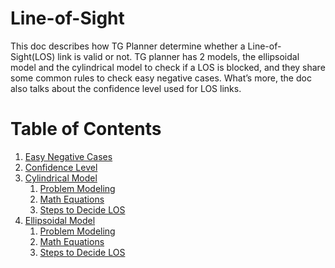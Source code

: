 # Line-of-Sight

This doc describes how TG Planner determine whether a Line-of-Sight(LOS) link
is valid or not. TG planner has 2 models, the ellipsoidal model and the
cylindrical model to check if a LOS is blocked, and they share some common
rules to check easy negative cases. What’s more, the doc also talks about
the confidence level used for LOS links.

# Table of Contents
1. [Easy Negative Cases](Easy_Negative_Cases.md)
2. [Confidence Level](Confidence_Level.md)
3. [Cylindrical Model](Cylindrical_Model.md)
   1. [Problem Modeling](Cylindrical_Model.md#problem-modeling)
   2. [Math Equations](Cylindrical_Model.md#math-equations)
   3. [Steps to Decide LOS](Cylindrical_Model.md#steps-to-decide-los)
4. [Ellipsoidal Model](Ellipsoidal_Model.md)
   1. [Problem Modeling](Ellipsoidal_Model.md#problem-modeling)
   2. [Math Equations](Ellipsoidal_Model.md#math-equations)
   3. [Steps to Decide LOS](Ellipsoidal_Model.md#steps-to-decide-los)
